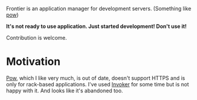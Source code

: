 Frontier is an application manager for development servers.
(Something like [pow](http://pow.cx))

**It's not ready to use application. Just started development! Don't use it!**

Contribution is welcome.

# Motivation

[Pow](http://pow.cx), which I like very much, is out of date,
doesn't support HTTPS and is only for rack-based applications. I've used
[Invoker](http://invoker.codemancers.com) for some time but is not happy
with it. And looks like it's abandoned too.
